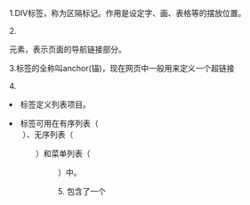 1.DIV标签，称为区隔标记。作用是设定字、画、表格等的摆放位置。

2.<nav>元素，表示页面的导航链接部分。
  
3.<a>标签的全称叫anchor(锚)，现在网页中一般用来定义一个超链接
  
4.<li> 标签定义列表项目。

<li> 标签可用在有序列表（<ol>）、无序列表（<ul>）和菜单列表（<menu>）中。

5.<title>Learning Log</title> 包含了一个<title>元素，在浏览器中打开学习笔记的页面时，浏览器的标题栏将显示该元素的内容。
  
6.<form action="{% url 'learning_logs:new_topic' %}" method='POST'>
  定义 HTML表单。
  实参action告诉服务器将提交的表单数据发送到哪里，这里我们将它发送给视图函数new_topic()
  实参method让浏览器以POST请求方式提交数据。
